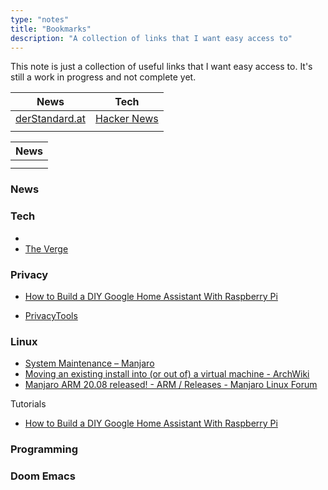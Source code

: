```yaml
---
type: "notes"
title: "Bookmarks"
description: "A collection of links that I want easy access to"
---
```


This note is just a collection of useful links that I want easy access to. It's still a work in progress and not complete yet.

| News                                      | Tech                                         |
| ----------------------------------------- | -------------------------------------------- |
| [derStandard.at](https://derstandard.at/) | [Hacker News](https://news.ycombinator.com/) |
|                                           |                                              |

| News |
| ---- |
|      |
|      |

### News

### Tech

-
- [The Verge](http://www.theverge.com/)

### Privacy

- [How to Build a DIY Google Home Assistant With Raspberry Pi](https://www.makeuseof.com/tag/diy-google-home-assistant-raspberry-pi/)

* [PrivacyTools](https://www.privacytools.io/index.html)

### Linux

- [System Maintenance – Manjaro](https://wiki.manjaro.org/index.php/System_Maintenance)
- [Moving an existing install into (or out of) a virtual machine - ArchWiki](<https://wiki.archlinux.org/index.php/Moving_an_existing_install_into_(or_out_of)_a_virtual_machine#Moving_into_a_VM>)
- [Manjaro ARM 20.08 released! - ARM / Releases - Manjaro Linux Forum](https://forum.manjaro.org/t/manjaro-arm-20-08-released/1516)

Tutorials

- [How to Build a DIY Google Home Assistant With Raspberry Pi](https://www.makeuseof.com/tag/diy-google-home-assistant-raspberry-pi/)

### Programming

### Doom Emacs
